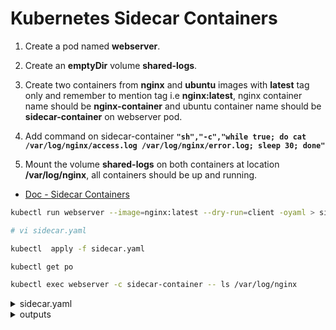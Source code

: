 # Kubernetes Sidecar Containers

1. Create a pod named **webserver**.

2. Create an **emptyDir** volume **shared-logs**.

3. Create two containers from **nginx** and **ubuntu** images with **latest** tag only and remember to mention tag i.e **nginx:latest**, nginx container name should be **nginx-container** and ubuntu container name should be **sidecar-container** on webserver pod.

4. Add command on sidecar-container **`"sh","-c","while true; do cat /var/log/nginx/access.log /var/log/nginx/error.log; sleep 30; done"`**

5. Mount the volume **shared-logs** on both containers at location **/var/log/nginx**, all containers should be up and running.


- [Doc - Sidecar Containers](https://kubernetes.io/docs/concepts/workloads/pods/sidecar-containers/)

```bash
kubectl run webserver --image=nginx:latest --dry-run=client -oyaml > sidecar.yaml

# vi sidecar.yaml

kubectl  apply -f sidecar.yaml

kubectl get po

kubectl exec webserver -c sidecar-container -- ls /var/log/nginx
```
<details>
<summary>sidecar.yaml</summary>

```yaml
apiVersion: v1
kind: Pod
metadata:
  labels:
    run: webserver
  name: webserver
spec:
  volumes:
    - name: shared-logs
      emptyDir: {}
  containers:
  - image: nginx:latest
    name: nginx-container
    volumeMounts:
      - name: shared-logs
        mountPath: /var/log/nginx
  - image: ubuntu:latest
    name: sidecar-container
    command: ["sh","-c","while true; do cat /var/log/nginx/access.log /var/log/nginx/error.log; sleep 30; done"]
    volumeMounts:
      - name: shared-logs
        mountPath: /var/log/nginx
  dnsPolicy: ClusterFirst
  restartPolicy: Always
  ```
</details>

<details>
<summary>outputs</summary>

  ### kubectl  apply -f sidecar.yaml
    pod/webserver created

  ### kubectl get po
    NAME        READY   STATUS    RESTARTS   AGE
    webserver   2/2     Running   0          42s
  
  ### kubectl exec webserver -c sidecar-container -- ls /var/log/nginx
    access.log
    rror.log

  ### kubectl exec webserver -c nginx-container -- ls /var/log/nginx
    access.log
    error.log
</details>